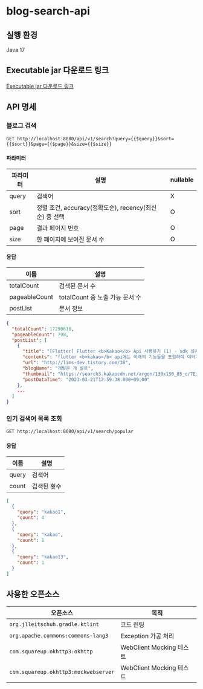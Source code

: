 # blog-search-api

## 실행 환경
Java 17

## Executable jar 다운로드 링크
[Executable jar 다운로드 링크](https://github.com/sinna94/blog-search-api/raw/master/blog-search-api.jar)

## API 명세

### 블로그 검색

```http request
GET http://localhost:8080/api/v1/search?query={{$query}}&sort={{$sort}}&page={{$page}}&size={{$size}}
```

#### 파라미터

| 파라미터  | 설명                                       | nullable |
|-------|------------------------------------------|-------|
| query | 검색어                                      | X     |
| sort  | 정렬 조건, accuracy(정확도순), recency(최신순) 중 선택 | O     |
| page  | 결과 페이지 번호                                | O     |
| size  | 한 페이지에 보여질 문서 수                          | O     |

#### 응답

| 이름            | 설명                      |
|---------------|-------------------------|
| totalCount    | 검색된 문서 수                |
| pageableCount | totalCount 중 노출 가능 문서 수 |
| postList      | 문서 정보                   |

```json
{
  "totalCount": 17290610,
  "pageableCount": 798,
  "postList": [
    {
      "title": "[Flutter] Flutter <b>Kakao</b> Api 사용하기 (1) - sdk 설치",
      "contents": "flutter <b>kakao</b> api에는 아래의 기능들을 포함하여 여러가지 기능들을 sdk 형식으로 제공하여, 원하는 api를 sdk 설치를 통해 사용하면 된다. <b>카카오</b> 로그인 <b>카카오</b>톡 소셜 <b>카카오</b>스토리 <b>카카오</b>톡 공유 <b>카카오</b> 내비 설치 1. pubspec.yaml 파일에 의존성 설정 pubspec.yaml 파일에 사용할 sdk를 추가한 후 저장을 누르면...",
      "url": "http://lims-dev.tistory.com/38",
      "blogName": "개발은 개 발로",
      "thumbnail": "https://search3.kakaocdn.net/argon/130x130_85_c/7EifFoYndUK",
      "postDataTime": "2023-03-21T12:59:38.000+09:00"
    },
    ...
  ]
}
```

### 인기 검색어 목록 조회

```http request
GET http://localhost:8080/api/v1/search/popular
```

#### 응답

| 이름    | 설명     |
|-------|--------|
| query | 검색어    |
| count | 검색된 횟수 |

```json
[
  {
    "query": "kakao1",
    "count": 4
  },
  {
    "query": "kakao",
    "count": 1
  },
  {
    "query": "kakao13",
    "count": 1
  }
]
```

## 사용한 오픈소스

| 오픈소스                                 | 목적                    |
|--------------------------------------|-----------------------|
| `org.jlleitschuh.gradle.ktlint`      | 코드 린팅                 |
| `org.apache.commons:commons-lang3`   | Exception 가공 처리       |
| `com.squareup.okhttp3:okhttp`        | WebClient Mocking 테스트 |
| `com.squareup.okhttp3:mockwebserver` | WebClient Mocking 테스트 |
